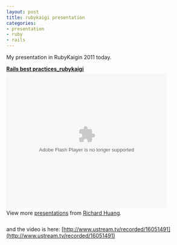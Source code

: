 ```yaml
---
layout: post
title: rubykaigi presentation
categories:
- presentation
- ruby
- rails
---
```

My presentation in RubyKaigin 2011 today.

<div style="width:425px" id="__ss_8617337"><strong style="display:block;margin:12px 0 4px"><a href="http://www.slideshare.net/flyerhzm/rails-best-practicesrubykaigi" title="Rails best practices_rubykaigi">Rails best practices_rubykaigi</a></strong><object id="__sse8617337" width="425" height="355"><param name="movie" value="http://static.slidesharecdn.com/swf/ssplayer2.swf?doc=railsbestpracticesrubykaigi-110717075124-phpapp02&stripped_title=rails-best-practicesrubykaigi&userName=flyerhzm" /><param name="allowFullScreen" value="true"/><param name="allowScriptAccess" value="always"/><embed name="__sse8617337" src="http://static.slidesharecdn.com/swf/ssplayer2.swf?doc=railsbestpracticesrubykaigi-110717075124-phpapp02&stripped_title=rails-best-practicesrubykaigi&userName=flyerhzm" type="application/x-shockwave-flash" allowscriptaccess="always" allowfullscreen="true" width="425" height="355"></embed></object><div style="padding:5px 0 12px">View more <a href="http://www.slideshare.net/">presentations</a> from <a href="http://www.slideshare.net/flyerhzm">Richard Huang</a>.</div></div>

and the video is here: [http://www.ustream.tv/recorded/16051491](http://www.ustream.tv/recorded/16051491)

